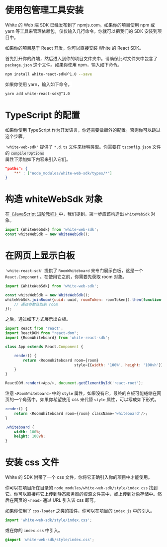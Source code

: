 # 使用包管理工具安装

<span data-type="color" style="color:rgb(38, 38, 38)"><span data-type="background" style="background-color:rgb(255, 255, 255)">White 的 Web 端 SDK 已经发布到了 npmjs.com。如果你的项目使用 npm 或 yarn 等工具来管理依赖包，仅仅输入几行命令，你就可以把我们的 SDK 安装到项目中。</span></span>

如果你的项目基于 React 开发，你可以直接安装 White 的 React SDK。

<span data-type="color" style="color:rgb(38, 38, 38)"><span data-type="background" style="background-color:rgb(255, 255, 255)">首先打开你的终端，然后进入到你的项目文件夹中。请确保此时文件夹中包含了 </span></span>`package.json`<span data-type="color" style="color:rgb(38, 38, 38)"><span data-type="background" style="background-color:rgb(255, 255, 255)"> 这个文件。如果你使用 npm，输入如下命令。</span></span>
```bash
npm install white-react-sdk@^1.0 --save
```

<span data-type="color" style="color:rgb(38, 38, 38)"><span data-type="background" style="background-color:rgb(255, 255, 255)">如果你使用 yarn，输入如下命令。</span></span>
```bash
yarn add white-react-sdk@^1.0
```

# TypeScript 的配置
如果你使用 TypeScript 作为开发语言，你还需要做额外的配置。否则你可以跳过这个步骤。

`'white-web-sdk'`<span data-type="color" style="color:rgb(38, 38, 38)"><span data-type="background" style="background-color:rgb(255, 255, 255)"> 提供了 </span></span>`*.d.ts`<span data-type="color" style="color:rgb(38, 38, 38)"><span data-type="background" style="background-color:rgb(255, 255, 255)"> 文件来标明类型。你需要在 </span></span>`tsconfig.json`<span data-type="color" style="color:rgb(38, 38, 38)"><span data-type="background" style="background-color:rgb(255, 255, 255)"> 文件的 </span></span><span data-type="color" style="color:rgb(36, 41, 46)"><span data-type="background" style="background-color:rgba(27, 31, 35, 0.0470588)"><code>compilerOptions </code></span></span><span data-type="color" style="color:rgb(38, 38, 38)"><span data-type="background" style="background-color:rgb(255, 255, 255)"> 属性下添加如下内容来引入它们。</span></span>
```json
"paths": {
    "*" : ["node_modules/white-web-sdk/types/*"]
}
```

# 构造 whiteWebSdk 对象
<span data-type="color" style="color:rgb(38, 38, 38)"><span data-type="background" style="background-color:rgb(255, 255, 255)">在</span></span>[《JavaScript 进阶教程》](/zh-CN/v1/concept.md)<span data-type="color" style="color:rgb(38, 38, 38)">中，我们提到，第一步应该构造出 </span><span data-type="color" style="color:rgb(38, 38, 38)"><code>whiteWebSdk</code></span><span data-type="color" style="color:rgb(38, 38, 38)"> 对象。</span>
```javascript
import {WhiteWebSdk} from 'white-web-sdk';
const whiteWebSdk = new WhiteWebSdk();
```

# 在网页上显示白板
`'white-react-sdk'` 提供了 `RoomWhiteboard` 来专门展示白板，这是一个 `React.Component` 。在使用它之前，你需要先获取 room 对象。
```javascript
import {WhiteWebSdk} from 'white-web-sdk';

const whiteWebSdk = new WhiteWebSdk();
whiteWebSdk.joinRoom({uuid: uuid, roomToken: roomToken}).then(function(room) {
    // 通过参数获取到 room
});
```

之后，通过如下方式展示出白板。
```javascript
import React from 'react';
import ReactDOM from "react-dom";
import {RoomWhiteboard} from 'white-react-sdk';

class App extends React.Component {

    render() {
        return <RoomWhiteboard room={room}
                               style={{width: '100%', height: '100vh'}}/>;
    }
}

ReactDOM.render(<App/>, document.getElementById('react-root');
```

注意 `<RoomWhiteboard>` 中的 `style` 属性，<span data-type="color" style="color:rgb(38, 38, 38)"><span data-type="background" style="background-color:rgb(255, 255, 255)">如果没有它，最终的白板可能蜷缩在网页的一个角落中。如果你希望使用 css 来代替 </span></span>`style`<span data-type="color" style="color:rgb(38, 38, 38)"><span data-type="background" style="background-color:rgb(255, 255, 255)"> 属性，可以写成如下形式。</span></span>
```javascript
render() {
    return <RoomWhiteboard room={room} className='whiteboard'/>;
}
```

```css
.whiteboard {
    width: 100%;
    height: 100vh;
}
```

# 安装 css 文件

White 的 SDK 附带了一个 css 文件，你将它正确引入你的项目中才能使用。

你可以在项目所在目录的 `node_modules/white-web-sdk/style/index.css` 找到它。你可以直接将它上传到静态服务器的资源文件夹中，或上传到对象存储中。然后在网页的 `<head>` 通过 URL 引入该 css 即可。

如果你使用了 `css-loader` 之类的插件，你可以在项目的 `index.js` 中的引入。

```javascript
import 'white-web-sdk/style/index.css';
```

或在你的 `index.css` 中引入。

```css
@import 'white-web-sdk/style/index.css';
```
